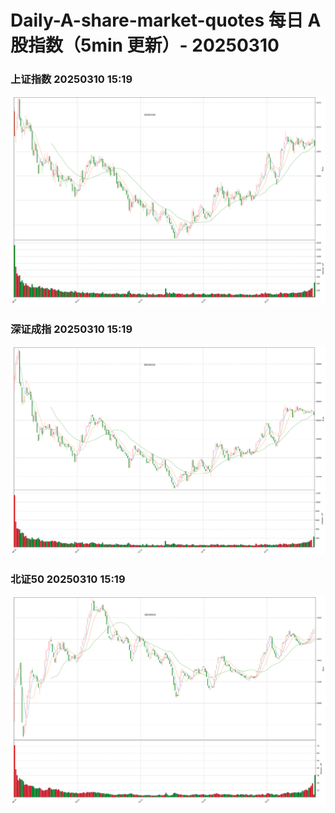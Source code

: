 
# Daily-A-share-market-quotes 每日 A 股指数（5min 更新）- 20250310

### 上证指数 20250310 15:19
![](./fig/2025/3/20250310-sh000001.png)

### 深证成指 20250310 15:19
![](./fig/2025/3/20250310-sz399001.png)

### 北证50 20250310 15:19
![](./fig/2025/3/20250310-bj899050.png)
